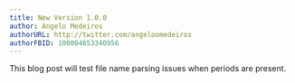 ```yaml
---
title: New Version 1.0.0
author: Angelo Medeiros
authorURL: http://twitter.com/angeloomedeiros
authorFBID: 100004653340956
---
```


This blog post will test file name parsing issues when periods are present.
